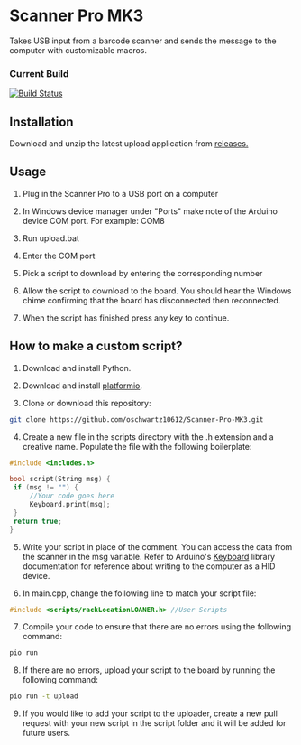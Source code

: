 # Scanner Pro MK3
Takes USB input from a barcode scanner and sends the message to the computer with customizable macros.

### Current Build
[![Build Status](https://travis-ci.com/oschwartz10612/Scanner-Pro-MK3.svg?branch=master)](https://travis-ci.com/oschwartz10612/Scanner-Pro-MK3)

## Installation
Download and unzip the latest upload application from [releases.](https://github.com/oschwartz10612/Scanner-Pro-MK3/releases)

## Usage
1. Plug in the Scanner Pro to a USB port on a computer

2. In Windows device manager under "Ports" make note of the Arduino device COM port. For example: COM8

3. Run upload.bat

4. Enter the COM port

5. Pick a script to download by entering the corresponding number

6. Allow the script to download to the board. You should hear the Windows chime confirming that the board has disconnected then reconnected.

7. When the script has finished press any key to continue.

## How to make a custom script?
1. Download and install Python.

2. Download and install [platformio](https://platformio.org/install/cli).

3. Clone or download this repository:
```bash
git clone https://github.com/oschwartz10612/Scanner-Pro-MK3.git
```

4. Create a new file in the scripts directory with the .h extension and a creative name. Populate the file with the following boilerplate:
```c++
#include <includes.h>

bool script(String msg) {
 if (msg != "") {
     //Your code goes here
     Keyboard.print(msg);
 }
 return true;
}
```

5. Write your script in place of the comment. You can access the data from the scanner in the msg variable. Refer to Arduino's [Keyboard](https://www.arduino.cc/reference/en/language/functions/usb/keyboard/) library documentation for reference about writing to the computer as a HID device.

6. In main.cpp, change the following line to match your script file:
```c++
#include <scripts/rackLocationLOANER.h> //User Scripts
```

7. Compile your code to ensure that there are no errors using the following command:
```bash
pio run
```

8. If there are no errors, upload your script to the board by running the following command:
```bash
pio run -t upload
```

9. If you would like to add your script to the uploader, create a new pull request with your new script in the script folder and it will be added for future users.

